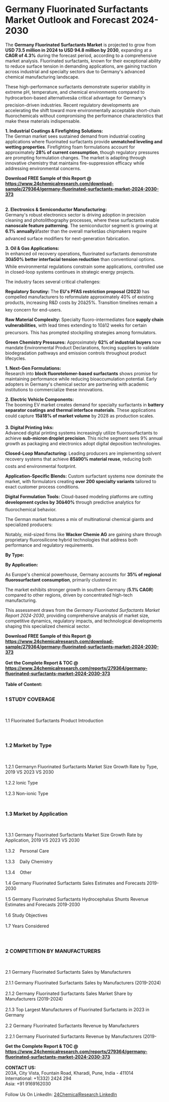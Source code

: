 <h1>Germany Fluorinated Surfactants Market Outlook and Forecast 2024-2030</h1><p>The <strong>Germany Fluorinated Surfactants Market</strong> is projected to grow from <strong>USD 73.5 million in 2024 to USD 94.8 million by 2030</strong>, expanding at a <strong>CAGR of 4.3%</strong> during the forecast period, according to a comprehensive market analysis. Fluorinated surfactants, known for their exceptional ability to reduce surface tension in demanding applications, are gaining traction across industrial and specialty sectors due to Germany's advanced chemical manufacturing landscape.</p><p>These high-performance surfactants demonstrate superior stability in extreme pH, temperature, and chemical environments compared to hydrocarbon-based alternativesâa critical advantage for Germany's precision-driven industries. Recent regulatory developments are accelerating the shift toward more environmentally acceptable short-chain fluorochemicals without compromising the performance characteristics that make these materials indispensable.</p><p><strong>1. Industrial Coatings &amp; Firefighting Solutions:</strong><br>
The German market sees sustained demand from industrial coating applications where fluorinated surfactants provide <strong>unmatched leveling and wetting properties</strong>. Firefighting foam formulations account for approximately <strong>28% of current consumption</strong>, though regulatory pressures are prompting formulation changes. The market is adapting through innovative chemistry that maintains fire-suppression efficacy while addressing environmental concerns.</p><div><b>Download FREE Sample of this Report @ 
            <a href="https://www.24chemicalresearch.com/download-sample/279364/germany-fluorinated-surfactants-market-2024-2030-373">
            https://www.24chemicalresearch.com/download-sample/279364/germany-fluorinated-surfactants-market-2024-2030-373</a></b></div><br><p><strong>2. Electronics &amp; Semiconductor Manufacturing:</strong><br>
Germany's robust electronics sector is driving adoption in precision cleaning and photolithography processes, where these surfactants enable <strong>nanoscale feature patterning</strong>. The semiconductor segment is growing at <strong>6.1% annually</strong>âfaster than the overall marketâas chipmakers require advanced surface modifiers for next-generation fabrication.</p><p><strong>3. Oil &amp; Gas Applications:</strong><br>
In enhanced oil recovery operations, fluorinated surfactants demonstrate <strong>30â50% better interfacial tension reduction</strong> than conventional options. While environmental regulations constrain some applications, controlled use in closed-loop systems continues in strategic energy projects.</p><p>The industry faces several critical challenges:</p><p><strong>Regulatory Scrutiny:</strong> The <strong>EU's PFAS restriction proposal (2023)</strong> has compelled manufacturers to reformulate approximately 40% of existing products, increasing R&amp;D costs by 20â25%. Transition timelines remain a key concern for end-users.</p><p><strong>Raw Material Complexity:</strong> Specialty fluoro-intermediates face <strong>supply chain vulnerabilities</strong>, with lead times extending to 10â12 weeks for certain precursors. This has prompted stockpiling strategies among formulators.</p><p><strong>Green Chemistry Pressures:</strong> Approximately <strong>62% of industrial buyers</strong> now mandate Environmental Product Declarations, forcing suppliers to validate biodegradation pathways and emission controls throughout product lifecycles.</p><p><strong>1. Next-Gen Formulations:</strong><br>
Research into <strong>block fluorotelomer-based surfactants</strong> shows promise for maintaining performance while reducing bioaccumulation potential. Early adopters in Germany's chemical sector are partnering with academic institutions to commercialize these innovations.</p><p><strong>2. Electric Vehicle Components:</strong><br>
The booming EV market creates demand for specialty surfactants in <strong>battery separator coatings and thermal interface materials</strong>. These applications could capture <strong>15â18% of market volume</strong> by 2028 as production scales.</p><p><strong>3. Digital Printing Inks:</strong><br>
Advanced digital printing systems increasingly utilize fluorosurfactants to achieve <strong>sub-micron droplet precision</strong>. This niche segment sees 9% annual growth as packaging and electronics adopt digital deposition technologies.</p><p><strong>Closed-Loop Manufacturing:</strong> Leading producers are implementing solvent recovery systems that achieve <strong>85â90% material reuse</strong>, reducing both costs and environmental footprint.</p><p><strong>Application-Specific Blends:</strong> Custom surfactant systems now dominate the market, with formulators creating <strong>over 200 specialty variants</strong> tailored to exact customer process conditions.</p><p><strong>Digital Formulation Tools:</strong> Cloud-based modeling platforms are cutting <strong>development cycles by 30â40%</strong> through predictive analytics for fluorochemical behavior.</p><p>The German market features a mix of multinational chemical giants and specialized producers:</p><p>Notably, mid-sized firms like <strong>Wacker Chemie AG</strong> are gaining share through proprietary fluorosilicone hybrid technologies that address both performance and regulatory requirements.</p><p><strong>By Type:</strong></p><p><strong>By Application:</strong></p><p>As Europe's chemical powerhouse, Germany accounts for <strong>35% of regional fluorosurfactant consumption</strong>, primarily clustered in:</p><p>The market exhibits stronger growth in southern Germany (<strong>5.1% CAGR</strong>) compared to other regions, driven by concentrated high-tech manufacturing.</p><p>This assessment draws from the <em>Germany Fluorinated Surfactants Market Report 2024-2030</em>, providing comprehensive analysis of market size, competitive dynamics, regulatory impacts, and technological developments shaping this specialized chemical sector.</p><div><b>Download FREE Sample of this Report @ 
            <a href="https://www.24chemicalresearch.com/download-sample/279364/germany-fluorinated-surfactants-market-2024-2030-373">
            https://www.24chemicalresearch.com/download-sample/279364/germany-fluorinated-surfactants-market-2024-2030-373</a></b></div><br><div><b>Get the Complete Report & TOC @ 
            <a href="https://www.24chemicalresearch.com/reports/279364/germany-fluorinated-surfactants-market-2024-2030-373">
            https://www.24chemicalresearch.com/reports/279364/germany-fluorinated-surfactants-market-2024-2030-373</a></b></div><br>
            <b>Table of Content:</b><p><h2><span style="font-size:16px"><strong>1 STUDY COVERAGE</strong></span></h2><br />
<p>1.1 Fluorinated Surfactants Product Introduction</p><br />
<h2><span style="font-size:16px"><strong>1.2 Market by Type</strong></span></h2><br />
<p>1.2.1 Germanyn Fluorinated Surfactants Market Size Growth Rate by Type, 2019 VS 2023 VS 2030<br /><br />
1.2.2 Ionic Type&nbsp;&nbsp; &nbsp;<br /><br />
1.2.3 Non-ionic Type<br /><br />
<h2><span style="font-size:16px"><strong>1.3 Market by Application</strong></span></h2><br />
<p>1.3.1 Germany Fluorinated Surfactants Market Size Growth Rate by Application, 2019 VS 2023 VS 2030<br /><br />
1.3.2&nbsp;&nbsp; &nbsp;Personal Care<br /><br />
1.3.3&nbsp;&nbsp; &nbsp;Daily Chemistry<br /><br />
1.3.4&nbsp;&nbsp; &nbsp;Other<br /><br />
1.4 Germany Fluorinated Surfactants Sales Estimates and Forecasts 2019-2030<br /><br />
1.5 Germany Fluorinated Surfactants Hydrocephalus Shunts Revenue Estimates and Forecasts 2019-2030<br /><br />
1.6 Study Objectives<br /><br />
1.7 Years Considered</p><br />
<h2><span style="font-size:16px"><strong>2 COMPETITION BY MANUFACTURERS</strong></span></h2><br />
<p>2.1 Germany Fluorinated Surfactants Sales by Manufacturers<br /><br />
2.1.1 Germany Fluorinated Surfactants Sales by Manufacturers (2019-2024)<br /><br />
2.1.2 Germany Fluorinated Surfactants Sales Market Share by Manufacturers (2019-2024)<br /><br />
2.1.3 Top Largest Manufacturers of Fluorinated Surfactants in 2023 in Germany<br /><br />
2.2 Germany Fluorinated Surfactants Revenue by Manufacturers<br /><br />
2.2.1 Germany Fluorinated Surfactants Revenue by Manufacturers (2019-</p><div><b>Get the Complete Report & TOC @ 
            <a href="https://www.24chemicalresearch.com/reports/279364/germany-fluorinated-surfactants-market-2024-2030-373">
            https://www.24chemicalresearch.com/reports/279364/germany-fluorinated-surfactants-market-2024-2030-373</a></b></div><br><b>CONTACT US:</b><br>
            203A, City Vista, Fountain Road, Kharadi, Pune, India - 411014<br>
            International: +1(332) 2424 294<br>
            Asia: +91 9169162030 <br><br>
            Follow Us On LinkedIn: <a href="https://www.linkedin.com/company/24chemicalresearch/">24ChemicalResearch LinkedIn</a>